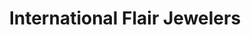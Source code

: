 ---
title: "International Flair Jewelers"
url: /knoxville/international-flair-jewelers/
shop: Schmuck
---